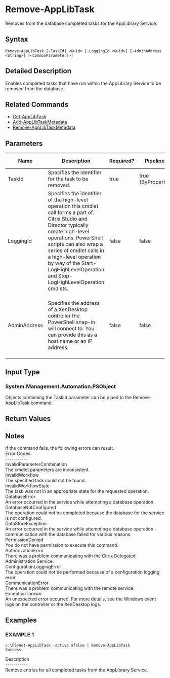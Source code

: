 ﻿# Remove-AppLibTask

   Removes from the database completed tasks for the AppLibrary Service.

## Syntax
```
Remove-AppLibTask [-TaskId] <Guid> [-LoggingId <Guid>] [-AdminAddress <String>] [<CommonParameters>]
```

## Detailed Description
   Enables completed tasks that have run within the AppLibrary Service to be removed from the database.

## Related Commands
  * [Get-AppLibTask](Get-AppLibTask.html)
  * [Add-AppLibTaskMetadata](Add-AppLibTaskMetadata.html)
  * [Remove-AppLibTaskMetadata](Remove-AppLibTaskMetadata.html)
## Parameters

| Name   | Description | Required? | Pipeline Input | Default Value |
| --- | --- | --- | --- | --- |
| TaskId | Specifies the identifier for the task to be removed. | true | true (ByPropertyName) |  |
| LoggingId | Specifies the identifier of the high-level operation this cmdlet call forms a part of. Citrix Studio and Director typically create high-level operations. PowerShell scripts can also wrap a series of cmdlet calls in a high-level operation by way of the Start-LogHighLevelOperation and Stop-LogHighLevelOperation cmdlets. | false | false |  |
| AdminAddress | Specifies the address of a XenDesktop controller the PowerShell snap-in will connect to. You can provide this as a host name or an IP address. | false | false | Localhost. Once a value is provided by any cmdlet, this value becomes the default. |

## Input Type
### System.Management.Automation.PSObject
   Objects containing the TaskId parameter can be piped to the Remove-AppLibTask command.
## Return Values
### 
   ## Notes
   If the command fails, the following errors can result.<br>    Error Codes<br>    -----------<br>    InvalidParameterCombination<br>        The cmdlet parameters are inconsistent.<br>    InvalidWorkflow<br>        The specified task could not be found.<br>    InvalidWorkflowState<br>        The task was not in an appropriate state for the requested operation.<br>    DatabaseError<br>        An error occurred in the service while attempting a database operation.<br>    DatabaseNotConfigured<br>        The operation could not be completed because the database for the service is not configured.<br>    DataStoreException<br>        An error occurred in the service while attempting a database operation - communication with the database failed for various reasons.<br>    PermissionDenied<br>        You do not have permission to execute this command.<br>    AuthorizationError<br>        There was a problem communicating with the Citrix Delegated Administration Service.<br>    ConfigurationLoggingError<br>        The operation could not be performed because of a configuration logging error.<br>    CommunicationError<br>        There was a problem communicating with the remote service.<br>    ExceptionThrown<br>        An unexpected error occurred.  For more details, see the Windows event logs on the controller or the XenDesktop logs.
## Examples

### EXAMPLE 1
```
c:\PS>Get-AppLibTask -active $false | Remove-AppLibTask
Success
```
   Description<br>-----------<br>Remove entries for all completed tasks from the AppLibrary Service.
